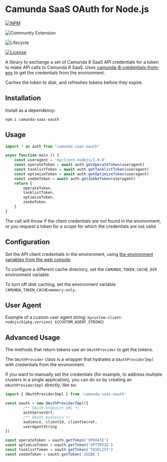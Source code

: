 # Camunda SaaS OAuth for Node.js

 [![NPM](https://nodei.co/npm/camunda-saas-oauth.png)](https://npmjs.org/package/camunda-saas-oauth) 

![Community Extension](https://img.shields.io/badge/Community%20Extension-An%20open%20source%20community%20maintained%20project-FF4700)

![Lifecycle](https://img.shields.io/badge/Lifecycle-Stable-brightgreen)

[![License](https://img.shields.io/badge/License-Apache%202.0-blue.svg)](https://opensource.org/licenses/Apache-2.0)

A library to exchange a set of Camunda 8 SaaS API credentials for a token to make API calls to Camunda 8 SaaS. Uses [camunda-8-credentials-from-env](https://github.com/camunda-community-hub/camunda-8-credentials-from-env) to get the credentials from the environment.

Caches the token to disk, and refreshes tokens before they expire.

## Installation

Install as a dependency:

```
npm i camunda-saas-oauth
```

## Usage 

```typescript
import * as auth from "camunda-saas-oauth"

async function main () {
    const useragent = 'myclient-nodejs/1.0.0'
    const operateToken = await auth.getOperateToken(useragent)
    const tasklistToken = await auth.getTasklistToken(useragent)
    const optimizeToken = await auth.getOptimizeToken(useragent)
    const zeebeToken = await auth.getZeebeToken(useragent)
    return {
        operateToken,
        tasklistToken,
        optimizeToken,
        zeebeToken
    }
}   
```

The call will throw if the client credentials are not found in the environment, or you request a token for a scope for which the credentials are not valid. 

## Configuration

Set the API client credentials in the environment, using [the environment variables from the web console](https://docs.camunda.io/docs/components/console/manage-clusters/manage-api-clients/).

To configure a different cache directory, set the `CAMUNDA_TOKEN_CACHE_DIR` environment variable.

To turn off disk caching, set the environment variable `CAMUNDA_TOKEN_CACHE=memory-only`.

## User Agent

Example of a custom user agent string: `mycustom-client-nodejs/${pkg.version} ${CUSTOM_AGENT_STRING}`

## Advanced Usage

The methods that return tokens use an `OAuthProvider` to get the tokens. 
 
The `OAuthProvider` class is a wrapper that hydrates a `OAuthProviderImpl` with credentials from the environment. 

If you want to manually set the credentials (for example, to address multiple clusters in a single application), you can do so by creating an `OAuthProviderImpl` directly, like so:

```typescript
import { OAuthProviderImpl } from 'camunda-saas-oauth'

const oauth = new OAuthProviderImpl({
        /** OAuth Endpoint URL */
        authServerUrl,
        /** OAuth Audience */
        audience, clientId, clientSecret,
        userAgentString
})

const operateToken = oauth.getToken('OPERATE')
const optimizeToken = oauth.getToken('OPTIMIZE')
const tasklistToken = oauth.getToken('TASKLIST')
const zeebeToken = oauth.getToken('ZEEBE')
```


